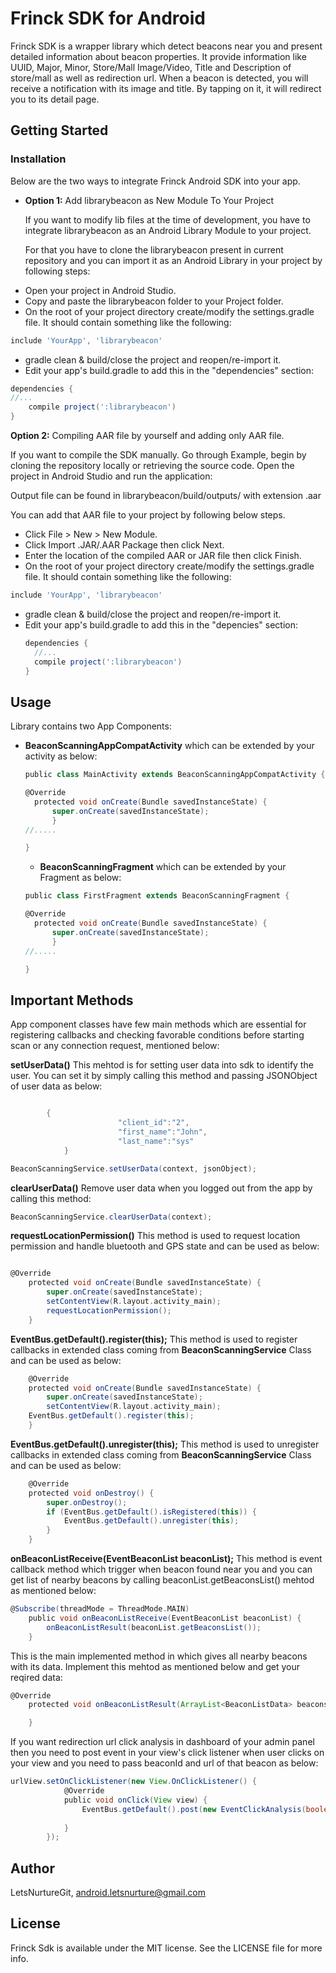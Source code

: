 # Frinck SDK for Android

Frinck SDK is a wrapper library which detect beacons near you and present detailed information about beacon properties. It provide information like UUID, Major, Minor, Store/Mall Image/Video, Title and Description of store/mall as well as redirection url. When a beacon is detected, you will receive a notification with its image and title. By tapping on it, it will redirect you to its detail page.

## Getting Started
### Installation

Below are the two ways to integrate Frinck Android SDK into your app.

- **Option 1:** Add librarybeacon as New Module To Your Project

  If you want to modify lib files at the time of development, you have to integrate librarybeacon as an Android Library Module to your project.
  
  For that you have to clone the librarybeacon present in current repository and you can import it as an Android Library in your project by following steps:
 
* Open your project in Android Studio.
* Copy and paste the librarybeacon folder to your Project folder.
* On the root of your project directory create/modify the settings.gradle file. It should contain something like the following:
```groovy
include 'YourApp', 'librarybeacon'
```
* gradle clean & build/close the project and reopen/re-import it.
* Edit your app's build.gradle to add this in the "dependencies" section:
```groovy
dependencies {
//...
    compile project(':librarybeacon')
}
```

**Option 2:** Compiling  AAR file by yourself and adding only AAR file.

  If you want to compile the SDK manually. Go through Example, begin by cloning the repository locally or retrieving the source code. Open the project in Android Studio and run the application:

Output file can be found in librarybeacon/build/outputs/ with extension .aar
  
You can add that AAR file to your project by following below steps.

  * Click File > New > New Module.
  * Click Import .JAR/.AAR Package then click Next.
  * Enter the location of the compiled AAR or JAR file then click Finish.
  * On the root of your project directory create/modify the settings.gradle file. It should contain something like the following:
  ```groovy
  include 'YourApp', 'librarybeacon'
  ```
  * gradle clean & build/close the project and reopen/re-import it.
  * Edit your app's build.gradle to add this in the "depencies" section:
    ```groovy
    dependencies {
      //...
      compile project(':librarybeacon')
    }
    ```

## Usage

Library contains two App Components:

* **BeaconScanningAppCompatActivity** which can be extended by your activity as below:
  ```groovy
  public class MainActivity extends BeaconScanningAppCompatActivity {
  
  @Override
    protected void onCreate(Bundle savedInstanceState) {
        super.onCreate(savedInstanceState);
        }
  //.....
  
  }
  ```
  * **BeaconScanningFragment** which can be extended by your Fragment as below:
  ```groovy
  public class FirstFragment extends BeaconScanningFragment {
  
  @Override
    protected void onCreate(Bundle savedInstanceState) {
        super.onCreate(savedInstanceState);
        }
  //.....
  
  }
  ```
 
## Important Methods

App component classes have few main methods which are essential for registering callbacks and checking favorable conditions before starting scan or any connection request, mentioned below:

**setUserData()** This mehtod is for setting user data into sdk to identify the user. You can set it by simply calling this method and passing JSONObject of user data as below:

```groovy

	    {
                        "client_id":"2",
                        "first_name":"John",
                        "last_name":"sys"
            }
```

```groovy
BeaconScanningService.setUserData(context, jsonObject);
```

**clearUserData()** Remove user data when you logged out from the app by calling this method:

```groovy
BeaconScanningService.clearUserData(context);
```

**requestLocationPermission()** This method is used to request location permission and handle bluetooth and GPS state and can be used as below:

```groovy

@Override
    protected void onCreate(Bundle savedInstanceState) {
        super.onCreate(savedInstanceState);
        setContentView(R.layout.activity_main);
        requestLocationPermission();
    }
```

**EventBus.getDefault().register(this);** This method is used to register callbacks in extended class coming from **BeaconScanningService** Class and can be used as below:

```groovy
    @Override
    protected void onCreate(Bundle savedInstanceState) {
        super.onCreate(savedInstanceState);
        setContentView(R.layout.activity_main);
	EventBus.getDefault().register(this);
    }
```

**EventBus.getDefault().unregister(this);** This method is used to unregister callbacks in extended class coming from **BeaconScanningService** Class and can be used as below:

```groovy
    @Override
    protected void onDestroy() {
        super.onDestroy();
        if (EventBus.getDefault().isRegistered(this)) {
            EventBus.getDefault().unregister(this);
        }
    }
```

**onBeaconListReceive(EventBeaconList beaconList);** This method is event callback method which trigger when beacon found near you and you can get list of nearby beacons by calling beaconList.getBeaconsList() mehtod as mentioned below:

```groovy
@Subscribe(threadMode = ThreadMode.MAIN)
    public void onBeaconListReceive(EventBeaconList beaconList) {
        onBeaconListResult(beaconList.getBeaconsList());
    }
```

This is the main implemented method in which gives all nearby beacons with its data. Implement this mehtod as mentioned below and get your reqired data:

```groovy
@Override
    protected void onBeaconListResult(ArrayList<BeaconListData> beaconsList) {

    }
```

If you want redirection url click analysis in dashboard of your admin panel then you need to post event in your view's click listener when user clicks on your view and you need to pass beaconId and url of that beacon as below:

```groovy
urlView.setOnClickListener(new View.OnClickListener() {
            @Override
            public void onClick(View view) {
                EventBus.getDefault().post(new EventClickAnalysis(boolean isClicked, String beaconId, String url));
               
            }
        });
```


## Author

LetsNurtureGit, android.letsnurture@gmail.com

## License

Frinck Sdk is available under the MIT license. See the LICENSE file for more info.
